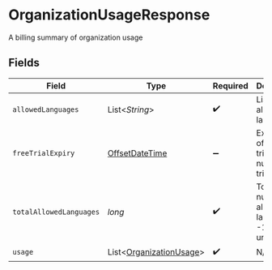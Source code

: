 # OrganizationUsageResponse

A billing summary of organization usage


## Fields

| Field                                                                                     | Type                                                                                      | Required                                                                                  | Description                                                                               |
| ----------------------------------------------------------------------------------------- | ----------------------------------------------------------------------------------------- | ----------------------------------------------------------------------------------------- | ----------------------------------------------------------------------------------------- |
| `allowedLanguages`                                                                        | List<*String*>                                                                            | :heavy_check_mark:                                                                        | List of allowed languages                                                                 |
| `freeTrialExpiry`                                                                         | [OffsetDateTime](https://docs.oracle.com/javase/8/docs/api/java/time/OffsetDateTime.html) | :heavy_minus_sign:                                                                        | Expiry date of the free trial, will be null if no trial                                   |
| `totalAllowedLanguages`                                                                   | *long*                                                                                    | :heavy_check_mark:                                                                        | Total number of allowed languages, -1 if unlimited                                        |
| `usage`                                                                                   | List<[OrganizationUsage](../../models/shared/OrganizationUsage.md)>                       | :heavy_check_mark:                                                                        | N/A                                                                                       |